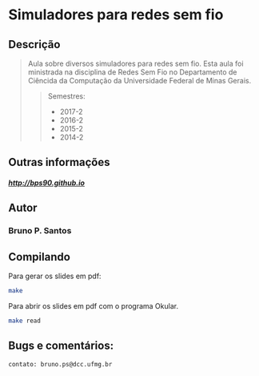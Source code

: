 Simuladores para redes sem fio
=====================================
## Descrição

> Aula sobre diversos simuladores para redes sem fio.
> Esta aula foi ministrada na disciplina de Redes Sem Fio no Departamento de Ciêncida da Computação da Universidade Federal de Minas Gerais.
> > Semestres:
> > * 2017-2
> > * 2016-2
> > * 2015-2
> > * 2014-2

## Outras informações

##### http://bps90.github.io

## Autor
### Bruno P. Santos

## Compilando

Para gerar os slides em pdf:

```sh
make
```

Para abrir os slides em pdf com o programa Okular.

```sh
make read
```

## Bugs e comentários:

```sh
contato: bruno.ps@dcc.ufmg.br
```
